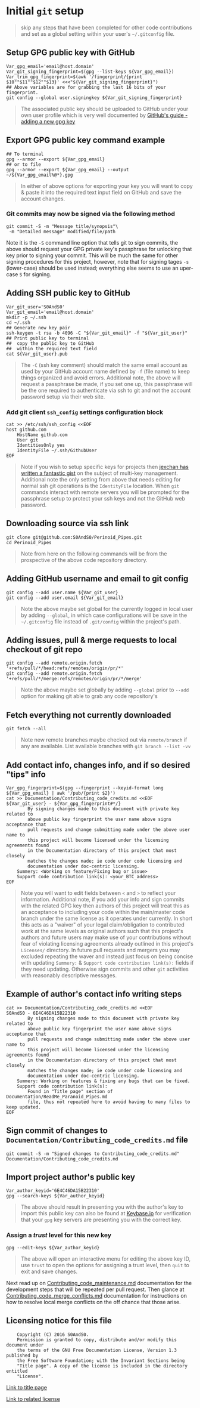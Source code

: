 # Initial `git` setup

> skip any steps that have been completed for other code contributions and
> set as a global setting within your user's `~/.gitconfig` file.

## Setup GPG public key with GitHub

```
Var_gpg_email='email@host.domain'
Var_git_signing_fingerprint=$(gpg --list-keys ${Var_gpg_email})
Var_trim_gpg_fingerprint=$(awk '/fingerprint/{print $10""$11""$12""$13}' <<<"${Var_git_signing_fingerprint}")
## Above variables are for grabbing the last 16 bits of your fingerprint.
git config --global user.signingkey ${Var_git_signing_fingerprint}
```

> The associated public key should be uploaded to GitHub under your own user
> profile which is very well documented by
> [GitHub's guide - adding a new gpg key](https://help.github.com/articles/adding-a-new-gpg-key-to-your-github-account/)

## Export GPG public key command example

```
## To terminal
gpg --armor --export ${Var_gpg_email}
## or to file
gpg --armor --export ${Var_gpg_email} --output ~/${Var_gpg_email%@*}.gpg
```

> In either of above options for exporting your key you will want to copy &
> paste it into the required text input field on GitHub and save the account
> changes.

### Git commits may now be signed via the following method

```
git commit -S -m "Message title/synopsis"\
 -m "Detailed message" modified/file/path
```

Note it is the `-S` command line option that tells git to sign commits, the above
 should request your GPG private key's passphrase for unlocking that key prior
 to signing your commit. This will be much the same for other signing procedures
 for this project, however, note that for signing tages `-s` (lower-case) should
 be used instead; everything else seems to use an uper-case `S` for signing.

## Adding SSH public key to GitHub

```
Var_git_user='S0AndS0'
Var_git_email='email@host.domain'
mkdir -p ~/.ssh
cd ~/.ssh
## Generate new key pair
ssh-keygen -t rsa -b 4096 -C "${Var_git_email}" -f "${Var_git_user}"
## Print public key to terminal
##  copy the public key to GitHub
##  within the required text field
cat ${Var_git_user}.pub
```

> The `-C` (ssh key comment) should match the same email account as used by
> your GitHub account name defined by `-f` (file name) to keep things organized
> and avoid errors. Additional note, the above will request a passphrase be made,
> if you set one up, this passphrase will be the one required to authenticate
> via ssh to git and not the account password setup via their web site.

### Add git client `ssh_config` settings configuration block

```
cat >> /etc/ssh/ssh_config <<EOF
host github.com
    HostName github.com
    User git
    IdentitiesOnly yes
    IdentityFile ~/.ssh/GithubUser
EOF
```

> Note if you wish to setup specific keys for projects then
> [jexchan has written a fantastic gist](https://gist.github.com/jexchan/2351996)
> on the subject of multi-key management. Additional note the only setting from
> above that needs editing for normal ssh git operations is the `IdentityFile`
> location. When `git` commands interact with remote servers you will be
> prompted for the passphrase setup to protect your ssh keys and not the GitHub
> web password.

## Downloading source via ssh link

```
git clone git@github.com:S0AndS0/Perinoid_Pipes.git
cd Perinoid_Pipes
```

> Note from here on the following commands will be from the prospective of
> the above code repository directory.

## Adding GitHub username and email to git config

```
git config --add user.name ${Var_git_user}
git config --add user.email ${Var_git_email}
```

> Note the above maybe set global for the currently logged in local user by
> adding `--global`, in which case configurations will be save in the
> `~/.gitconfig` file instead of `.git/config` within the project's path.

## Adding issues, pull & merge requests to local checkout of git repo

```
git config --add remote.origin.fetch '+refs/pull/*/head:refs/remotes/origin/pr/*'
git config --add remote.origin.fetch '+refs/pull/*/merge:refs/remotes/origin/pr/*/merge'
```

> Note the above maybe set globally by adding `--global` prior to `--add`
> option for making git able to grab any code repository's

## Fetch everything not currently downloaded

```
git fetch --all
```

> Note new remote branches maybe checked out via `remote/branch` if any are
> available. List available branches with `git branch --list -vv`

## Add contact info, changes info, and if so desired "tips" info

```
Var_gpg_fingerprint=$(gpg --fingerprint --keyid-format long ${Var_gpg_email} | awk '/pub/{print $2}')
cat >> Documentation/Contributing_code_credits.md <<EOF
${Var_git_user} - ${Var_gpg_fingerprint#*/}
        By signing changes made to this document with private key related to
        above public key fingerprint the user name above signs acceptance that
        pull requests and change submitting made under the above user name to
        this project will become licensed under the licensing agreements found
        in the Documentation directory of this project that most closely
        matches the changes made; ie code under code licensing and
        documentation under doc-centric licensing.
    Summery: <Working on feature/Fixing bug or issue>
    Support code contribution link(s): <your_BTC_address>
EOF
```

> Note you will want to edit fields between `<` and `>` to reflect your
> information. Additional note, if you add your info and sign commits with the
> related GPG key then authors of this project will treat this as an acceptance
> to including your code within the main/master code branch under the same
> license as it operates under currently. In short this acts as a "waiver" of
> your legal claim/obligation to contributed work at the same levels as original
> authors such that this project's authors and future users may make use of your
> contributions without fear of violating licensing agreements already outlined
> in this project's `Licenses/` directory.
> In future pull requests and mergers you may excluded repeating the waver and
> instead just focus on being concise with updating `Summery:` & `Support code
> contribution link(s):` fields if they need updating. Otherwise sign commits
> and other `git` activities with reasonably descriptive messages.

## Example of author's contact info writing steps

```
cat >> Documentation/Contributing_code_credits.md <<EOF
S0AndS0 - 6E4C46DA15B22310
        By signing changes made to this document with private key related to
        above public key fingerprint the user name above signs acceptance that
        pull requests and change submitting made under the above user name to
        this project will become licensed under the licensing agreements found
        in the Documentation directory of this project that most closely
        matches the changes made; ie code under code licensing and
        documentation under doc-centric licensing.
    Summery: Working on features & fixing any bugs that can be fixed.
    Support code contribution link(s):
        Found in "Title page" section of Documentation/ReadMe_Paranoid_Pipes.md
        file, thus not repeated here to avoid having to many files to keep updated.
EOF
```

## Sign commit of changes to `Documentation/Contributing_code_credits.md` file

```
git commit -S -m "Signed changes to Contributing_code_credits.md" Documentation/Contributing_code_credits.md
```

## Import project author's public key

```
Var_author_keyid='6E4C46DA15B22310'
gpg --search-keys ${Var_author_keyid}
```

> The above should result in presenting you with the author's key to import
> this public key can also be found at [Keybase.io](https://keybase.io/s0ands0)
> for verification that your `gpg` key servers are presenting you with the
> correct key.

### Assign a *trust* level for this new key

```
gpg --edit-keys ${Var_author_keyid}
```

> The above will open an interactive menu for editing the above key ID, use
> `trust` to open the options for assigning a trust level, then `quit` to exit
> and save changes.

Next read up on [Contributing_code_maintenance.md](Contributing_code_maintenance.md)
 documentation for the development steps that will be repeated per pull request.
 Then glance at [Contributing_code_merge_conflicts.md](Contributing_code_merge_conflicts.md)
 documentation for instructions on how to resolve local merge conflicts on the
 off chance that those arise.

## Licensing notice for this file

```
    Copyright (C) 2016 S0AndS0.
    Permission is granted to copy, distribute and/or modify this document under
    the terms of the GNU Free Documentation License, Version 1.3 published by
    the Free Software Foundation; with the Invariant Sections being
    "Title page". A copy of the license is included in the directory entitled
    "License".
```

[Link to title page](Contributing_Financially.md)

[Link to related license](../Licenses/GNU_FDLv1.3_Documentation.md)
